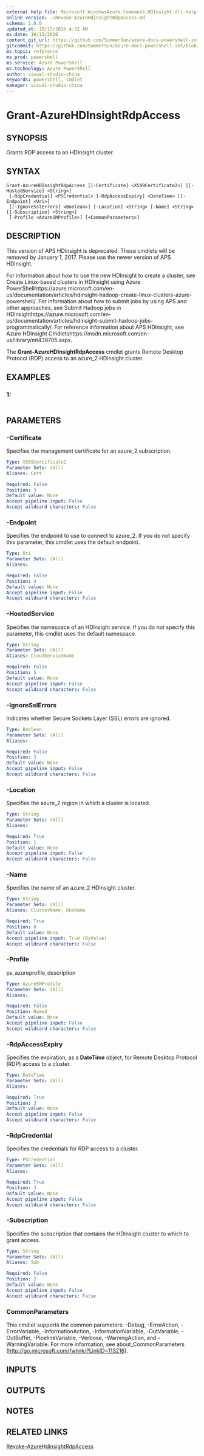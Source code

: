 ```yaml
---
external help file: Microsoft.WindowsAzure.Commands.HDInsight.dll-Help.xml
online version: .\Revoke-AzureHdinsightRdpAccess.md
schema: 2.0.0
updated_at: 10/15/2016 4:32 AM
ms.date: 10/15/2016
content_git_url: https://github.com/SummerSun/azure-docs-powershell-int/blob/master/azureps-cmdlets-docs/ServiceManagement/Azure.HDInsight/v1.0/CmdletMDs/Grant-AzureHdinsightRdpAccess.md
gitcommit: https://github.com/SummerSun/azure-docs-powershell-int/blob/1bfd8e268acfc1799ad3f17c5a982578f54443cf/azureps-cmdlets-docs/ServiceManagement/Azure.HDInsight/v1.0/CmdletMDs/Grant-AzureHdinsightRdpAccess.md
ms.topic: reference
ms.prod: powershell
ms.service: Azure PowerShell
ms.technology: Azure PowerShell
author: visual-studio-china
keywords: powershell, cmdlet
manager: visual-studio-china
---
```


# Grant-AzureHDInsightRdpAccess

## SYNOPSIS
Grants RDP access to an HDInsight cluster.

## SYNTAX

```
Grant-AzureHDInsightRdpAccess [[-Certificate] <X509Certificate2>] [[-HostedService] <String>]
 [-RdpCredential] <PSCredential> [-RdpAccessExpiry] <DateTime> [[-Endpoint] <Uri>]
 [[-IgnoreSslErrors] <Boolean>] [-Location] <String> [-Name] <String> [[-Subscription] <String>]
 [-Profile <AzureSMProfile>] [<CommonParameters>]
```

## DESCRIPTION
This version of APS HDInsight is deprecated.
These cmdlets will be removed by January 1, 2017.
Please use the newer version of APS HDInsight.

For information about how to use the new HDInsight to create a cluster, see Create Linux-based clusters in HDInsight using Azure PowerShellhttps://azure.microsoft.com/en-us/documentation/articles/hdinsight-hadoop-create-linux-clusters-azure-powershell/.
For information about how to submit jobs by using APS and other approaches, see Submit Hadoop jobs in HDInsighthttps://azure.microsoft.com/en-us/documentation/articles/hdinsight-submit-hadoop-jobs-programmatically/.
For reference information about APS HDInsight, see Azure HDInsight Cmdletshttps://msdn.microsoft.com/en-us/library/mt438705.aspx.

The **Grant-AzureHDInsightRdpAccess** cmdlet grants Remote Desktop Protocol (RDP) access to an azure_2 HDInsight cluster.

## EXAMPLES

### 1:
```

```

## PARAMETERS

### -Certificate
Specifies the management certificate for an azure_2 subscription.

```yaml
Type: X509Certificate2
Parameter Sets: (All)
Aliases: Cert

Required: False
Position: 3
Default value: None
Accept pipeline input: False
Accept wildcard characters: False
```

### -Endpoint
Specifies the endpoint to use to connect to azure_2.
If you do not specify this parameter, this cmdlet uses the default endpoint.

```yaml
Type: Uri
Parameter Sets: (All)
Aliases: 

Required: False
Position: 4
Default value: None
Accept pipeline input: False
Accept wildcard characters: False
```

### -HostedService
Specifies the namespace of an HDInsight service.
If you do not specify this parameter, this cmdlet uses the default namespace.

```yaml
Type: String
Parameter Sets: (All)
Aliases: CloudServiceName

Required: False
Position: 5
Default value: None
Accept pipeline input: False
Accept wildcard characters: False
```

### -IgnoreSslErrors
Indicates whether Secure Sockets Layer (SSL) errors are ignored.

```yaml
Type: Boolean
Parameter Sets: (All)
Aliases: 

Required: False
Position: 5
Default value: None
Accept pipeline input: False
Accept wildcard characters: False
```

### -Location
Specifies the azure_2 region in which a cluster is located.

```yaml
Type: String
Parameter Sets: (All)
Aliases: 

Required: True
Position: 1
Default value: None
Accept pipeline input: False
Accept wildcard characters: False
```

### -Name
Specifies the name of an azure_2 HDInsight cluster.

```yaml
Type: String
Parameter Sets: (All)
Aliases: ClusterName, DnsName

Required: True
Position: 0
Default value: None
Accept pipeline input: True (ByValue)
Accept wildcard characters: False
```

### -Profile
ps_azureprofile_description

```yaml
Type: AzureSMProfile
Parameter Sets: (All)
Aliases: 

Required: False
Position: Named
Default value: None
Accept pipeline input: False
Accept wildcard characters: False
```

### -RdpAccessExpiry
Specifies the expiration, as a **DateTime** object, for Remote Desktop Protocol (RDP) access to a cluster.

```yaml
Type: DateTime
Parameter Sets: (All)
Aliases: 

Required: True
Position: 3
Default value: None
Accept pipeline input: False
Accept wildcard characters: False
```

### -RdpCredential
Specifies the credentials for RDP access to a cluster.

```yaml
Type: PSCredential
Parameter Sets: (All)
Aliases: 

Required: True
Position: 3
Default value: None
Accept pipeline input: False
Accept wildcard characters: False
```

### -Subscription
Specifies the subscription that contains the HDInsight cluster to which to grant access.

```yaml
Type: String
Parameter Sets: (All)
Aliases: Sub

Required: False
Position: 2
Default value: None
Accept pipeline input: False
Accept wildcard characters: False
```

### CommonParameters
This cmdlet supports the common parameters: -Debug, -ErrorAction, -ErrorVariable, -InformationAction, -InformationVariable, -OutVariable, -OutBuffer, -PipelineVariable, -Verbose, -WarningAction, and -WarningVariable. For more information, see about_CommonParameters (http://go.microsoft.com/fwlink/?LinkID=113216).

## INPUTS

## OUTPUTS

## NOTES

## RELATED LINKS

[Revoke-AzureHdinsightRdpAccess](.\Revoke-AzureHdinsightRdpAccess.md)

